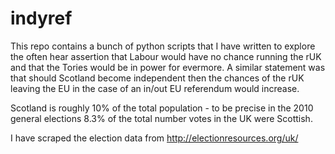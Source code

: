indyref
=======
This repo contains a bunch of python scripts that I have written to explore
the often hear assertion that Labour would have no chance running the rUK 
and that the Tories would be in power for evermore. A similar statement was
that should Scotland become independent then the chances of the rUK leaving
the EU in the case of an in/out EU referendum would increase.

Scotland is roughly 10% of the total population - to be precise in the 2010 
general elections 8.3% of the total number votes in the UK were Scottish.

I have scraped the election data from http://electionresources.org/uk/